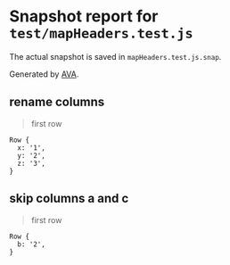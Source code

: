 # Snapshot report for `test/mapHeaders.test.js`

The actual snapshot is saved in `mapHeaders.test.js.snap`.

Generated by [AVA](https://ava.li).

## rename columns

> first row

    Row {
      x: '1',
      y: '2',
      z: '3',
    }

## skip columns a and c

> first row

    Row {
      b: '2',
    }
